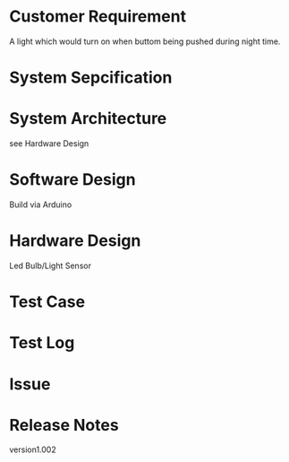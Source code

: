 # Customer Requirement
A light which would turn on when buttom being pushed during night time.

# System Sepcification


# System Architecture
see Hardware Design

# Software Design
Build via Arduino

# Hardware Design
Led Bulb/Light Sensor

# Test Case



# Test Log


# Issue



# Release Notes
version1.002
